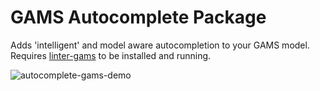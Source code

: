 # GAMS Autocomplete Package

Adds 'intelligent' and model aware autocompletion to your GAMS model. Requires [linter-gams]() to be installed and running.

![autocomplete-gams-demo](https://user-images.githubusercontent.com/20703207/54207124-e90c4c00-44d9-11e9-8be7-faeebd16bf53.gif)
